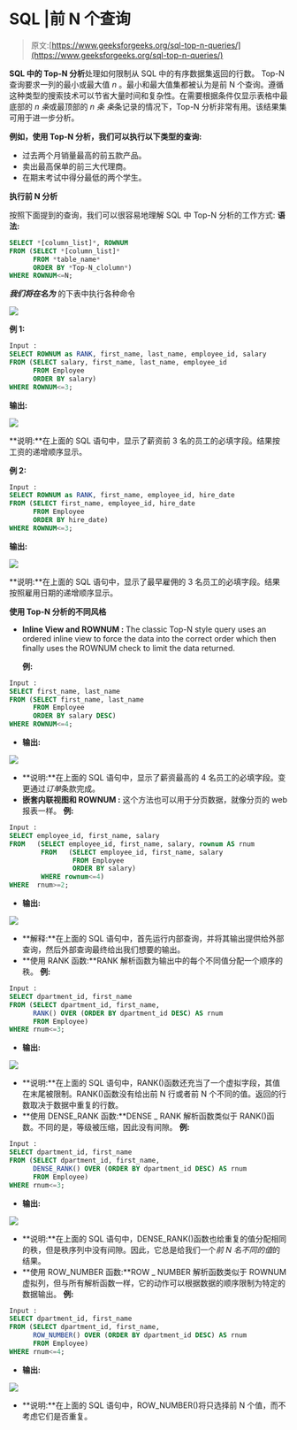 # SQL |前 N 个查询

> 原文:[https://www.geeksforgeeks.org/sql-top-n-queries/](https://www.geeksforgeeks.org/sql-top-n-queries/)

**SQL 中的 Top-N 分析**处理如何限制从 SQL 中的有序数据集返回的行数。
Top-N 查询要求一列的最小或最大值 *n* 。最小和最大值集都被认为是前 N 个查询。遵循这种类型的搜索技术可以节省大量时间和复杂性。在需要根据条件仅显示表格中最底部的 *n 条*或最顶部的 *n 条*
*条*条记录的情况下，Top-N 分析非常有用。该结果集可用于进一步分析。

**例如，使用 Top-N 分析，我们可以执行以下类型的查询:**

*   过去两个月销量最高的前五款产品。
*   卖出最高保单的前三大代理商。
*   在期末考试中得分最低的两个学生。

**执行前 N 分析**

按照下面提到的查询，我们可以很容易地理解 SQL 中 Top-N 分析的工作方式:
**语法:**

```sql
SELECT *[column_list]*, ROWNUM
FROM (SELECT *[column_list]*
      FROM *table_name*
      ORDER BY *Top-N_clolumn*)
WHERE ROWNUM<=N;

```

***我们将在名为*** 的下表中执行各种命令

![](img/5019e9775eabb2b8422b8da1a2e41edd.png)

**例 1:**

```sql
Input : 
SELECT ROWNUM as RANK, first_name, last_name, employee_id, salary
FROM (SELECT salary, first_name, last_name, employee_id
      FROM Employee
      ORDER BY salary)
WHERE ROWNUM<=3;

```

**输出:**

![](img/dc99de084e0d67c6d8fac7a21e80eb88.png)

**说明:**在上面的 SQL 语句中，显示了薪资前 3 名的员工的必填字段。结果按工资的递增顺序显示。

**例 2:**

```sql
Input : 
SELECT ROWNUM as RANK, first_name, employee_id, hire_date
FROM (SELECT first_name, employee_id, hire_date
      FROM Employee
      ORDER BY hire_date)
WHERE ROWNUM<=3;

```

**输出:**

![](img/7cfe77c246f0076a40c66512b2065cb3.png)

**说明:**在上面的 SQL 语句中，显示了最早雇佣的 3 名员工的必填字段。结果按照雇用日期的递增顺序显示。

**使用 Top-N 分析的不同风格**

*   **Inline View and ROWNUM :** The classic Top-N style query uses an ordered inline view to force the data into the correct order which then finally uses the ROWNUM check to limit the data returned. 

    **例:**

```sql
Input : 
SELECT first_name, last_name
FROM (SELECT first_name, last_name
      FROM Employee
      ORDER BY salary DESC)
WHERE ROWNUM<=4;

```

*   **输出:**

![](img/144a3d5283ed7254663fc5b829e68b3e.png)

*   **说明:**在上面的 SQL 语句中，显示了薪资最高的 4 名员工的必填字段。变更通过*订单*条款完成。
*   **嵌套内联视图和 ROWNUM :** 这个方法也可以用于分页数据，就像分页的 web 报表一样。
    **例:**

```sql
Input :
SELECT employee_id, first_name, salary
FROM   (SELECT employee_id, first_name, salary, rownum AS rnum
        FROM   (SELECT employee_id, first_name, salary
                FROM Employee
                ORDER BY salary)
        WHERE rownum<=4)
WHERE  rnum>=2;

```

*   **输出:**

![](img/45cbcb09bc0b465038619e4243ebc9d1.png)

*   **解释:**在上面的 SQL 语句中，首先运行内部查询，并将其输出提供给外部查询，然后外部查询最终给出我们想要的输出。
*   **使用 RANK 函数:**RANK 解析函数为输出中的每个不同值分配一个顺序的秩。
    **例:**

```sql
Input : 
SELECT dpartment_id, first_name
FROM (SELECT dpartment_id, first_name,
      RANK() OVER (ORDER BY dpartment_id DESC) AS rnum 
      FROM Employee)
WHERE rnum<=3;

```

*   **输出:**

![](img/ba99cf7d7b0cee94d765e966858dc03e.png)

*   **说明:**在上面的 SQL 语句中，RANK()函数还充当了一个虚拟字段，其值在末尾被限制。RANK()函数没有给出前 N 行或者前 N 个不同的值。返回的行数取决于数据中重复的行数。
*   **使用 DENSE_RANK 函数:**DENSE _ RANK 解析函数类似于 RANK()函数。不同的是，等级被压缩，因此没有间隙。
    **例:**

```sql
Input : 
SELECT dpartment_id, first_name
FROM (SELECT dpartment_id, first_name,
      DENSE_RANK() OVER (ORDER BY dpartment_id DESC) AS rnum 
      FROM Employee)
WHERE rnum<=3;

```

*   **输出:**

![](img/ec55fd7d34975d34329a2f7b50aeb172.png)

*   **说明:**在上面的 SQL 语句中，DENSE_RANK()函数也给重复的值分配相同的秩，但是秩序列中没有间隙。因此，它总是给我们一个*前 N 名不同的值*的结果。
*   **使用 ROW_NUMBER 函数:**ROW _ NUMBER 解析函数类似于 ROWNUM 虚拟列，但与所有解析函数一样，它的动作可以根据数据的顺序限制为特定的数据输出。
    **例:**

```sql
Input : 
SELECT dpartment_id, first_name
FROM (SELECT dpartment_id, first_name,
      ROW_NUMBER() OVER (ORDER BY dpartment_id DESC) AS rnum 
      FROM Employee)
WHERE rnum<=4;

```

*   **输出:**

![](img/2b6356a632d01572a7012b819a8621a4.png)

*   **说明:**在上面的 SQL 语句中，ROW_NUMBER()将只选择前 N 个值，而不考虑它们是否重复。